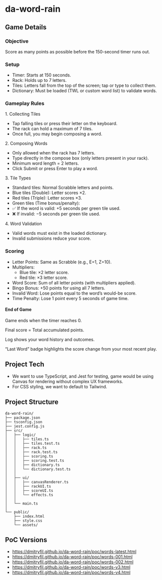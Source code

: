 # da-word-rain

## Game Details

### Objective

Score as many points as possible before the 150-second timer runs out.

### Setup

* Timer: Starts at 150 seconds.
* Rack: Holds up to 7 letters.
* Tiles: Letters fall from the top of the screen; tap or type to collect them.
* Dictionary: Must be loaded (TWL or custom word list) to validate words.

### Gameplay Rules

1.⁠ ⁠Collecting Tiles

* Tap falling tiles or press their letter on the keyboard.
* The rack can hold a maximum of 7 tiles.
* Once full, you may begin composing a word.

2.⁠ ⁠Composing Words

* Only allowed when the rack has 7 letters.
* Type directly in the compose box (only letters present in your rack).
* Minimum word length = 2 letters.
* Click Submit or press Enter to play a word.

3.⁠ ⁠Tile Types

* Standard tiles: Normal Scrabble letters and points.
* Blue tiles (Double): Letter scores ×2.
* Red tiles (Triple): Letter scores ×3.
* Green tiles (Time bonus/penalty):
* ✅ If the word is valid: +5 seconds per green tile used.
* ❌ If invalid: −5 seconds per green tile used.

4.⁠ ⁠Word Validation

* Valid words must exist in the loaded dictionary.
* Invalid submissions reduce your score.

### Scoring

* Letter Points: Same as Scrabble (e.g., E=1, Z=10).
* Multipliers:
  * Blue tile: ×2 letter score.
  * Red tile: ×3 letter score.
* Word Score: Sum of all letter points (with multipliers applied).
* Bingo Bonus: +50 points for using all 7 letters.
* Invalid Word: Lose points equal to the word’s would-be score.
* Time Penalty: Lose 1 point every 5 seconds of game time.


#### End of Game

Game ends when the timer reaches 0.

Final score = Total accumulated points.

Log shows your word history and outcomes.

“Last Word” badge highlights the score change from your most recent play.


## Project Tech

* We want to use TypeScript, and Jest for testing, game would be using Canvas for rendering without complex UX frameworks.
* For CSS styling, we want to default to Tailwind.

## Project Structure

```
da-word-rain/
├── package.json
├── tsconfig.json
├── jest.config.js
├── src/
│   ├── logic/
│   │   ├── tiles.ts
│   │   ├── tiles.test.ts
│   │   ├── rack.ts
│   │   ├── rack.test.ts
│   │   ├── scoring.ts
│   │   ├── scoring.test.ts
│   │   ├── dictionary.ts
│   │   └── dictionary.test.ts
│   │
│   ├── ui/
│   │   ├── canvasRenderer.ts
│   │   ├── rackUI.ts
│   │   ├── scoreUI.ts
│   │   └── effects.ts
│   │
│   └── main.ts
│
└── public/
    ├── index.html
    ├── style.css
    └── assets/
```

## PoC Versions

* https://dmitryfil.github.io/da-word-rain/poc/words-latest.html
* https://dmitryfil.github.io/da-word-rain/poc/words-001.html
* https://dmitryfil.github.io/da-word-rain/poc/words-002.html
* https://dmitryfil.github.io/da-word-rain/poc/words-v3.html
* https://dmitryfil.github.io/da-word-rain/poc/words-v4.html
